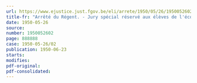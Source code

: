 ```yaml
---
url: https://www.ejustice.just.fgov.be/eli/arrete/1950/05/26/1950052602/justel
title-fr: "Arrêté du Régent. - Jury spécial réservé aux élèves de l'école supérieure des Textiles de Verviers. - Première session de 1950"
date: 1950-05-26
source:
number: 1950052602
page: 888888
case: 1950-05-26/02
publication: 1950-06-23
starts:
modifies:
pdf-original:
pdf-consolidated:
---
```


